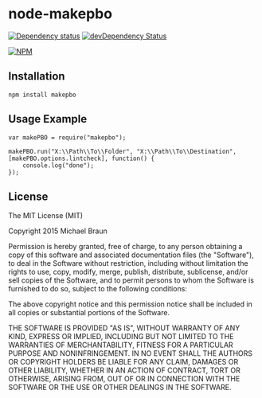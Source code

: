 # node-makepbo

[![Dependency status](https://img.shields.io/david/MikeMatrix/node-makepbo.svg?style=flat)](https://david-dm.org/MikeMatrix/node-makepbo)
[![devDependency Status](https://img.shields.io/david/dev/MikeMatrix/node-makepbo.svg?style=flat)](https://david-dm.org/MikeMatrix/node-makepbo#info=devDependencies)

[![NPM](https://nodei.co/npm/makepbo.svg?style=flat)](https://npmjs.org/package/makepbo)

## Installation

    npm install makepbo

## Usage Example

    var makePBO = require("makepbo");
    
    makePBO.run("X:\\Path\\To\\Folder", "X:\\Path\\To\\Destination", [makePBO.options.lintcheck], function() {
        console.log("done");
    });

## License

The MIT License (MIT)

Copyright 2015 Michael Braun

Permission is hereby granted, free of charge, to any person obtaining a copy
of this software and associated documentation files (the "Software"), to deal
in the Software without restriction, including without limitation the rights
to use, copy, modify, merge, publish, distribute, sublicense, and/or sell
copies of the Software, and to permit persons to whom the Software is
furnished to do so, subject to the following conditions:

The above copyright notice and this permission notice shall be included in
all copies or substantial portions of the Software.

THE SOFTWARE IS PROVIDED "AS IS", WITHOUT WARRANTY OF ANY KIND, EXPRESS OR
IMPLIED, INCLUDING BUT NOT LIMITED TO THE WARRANTIES OF MERCHANTABILITY,
FITNESS FOR A PARTICULAR PURPOSE AND NONINFRINGEMENT. IN NO EVENT SHALL THE
AUTHORS OR COPYRIGHT HOLDERS BE LIABLE FOR ANY CLAIM, DAMAGES OR OTHER
LIABILITY, WHETHER IN AN ACTION OF CONTRACT, TORT OR OTHERWISE, ARISING FROM,
OUT OF OR IN CONNECTION WITH THE SOFTWARE OR THE USE OR OTHER DEALINGS IN
THE SOFTWARE.
